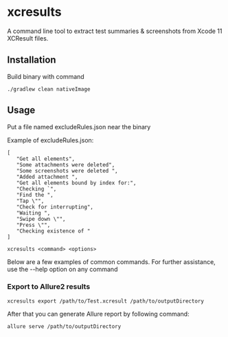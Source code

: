 # xcresults

A command line tool to extract test summaries & screenshots from Xcode 11 XCResult files.

## Installation

Build binary with command

`./gradlew clean nativeImage`

## Usage

Put a file named excludeRules.json near the binary

Example of excludeRules.json:

```
[
   "Get all elements",
   "Some attachments were deleted",
   "Some screenshots were deleted ",
   "Added attachment ",
   "Get all elements bound by index for:",
   "Checking `",
   "Find the ",
   "Tap \"",
   "Check for interrupting",
   "Waiting ",
   "Swipe down \"",
   "Press \"",
   "Checking existence of "
]
```

`xcresults <command> <options>`

Below are a few examples of common commands. For further assistance, use the --help option on any command

### Export to Allure2 results

`xcresults export /path/to/Test.xcresult /path/to/outputDirectory`

After that you can generate Allure report by following command:

`allure serve /path/to/outputDirectory`
